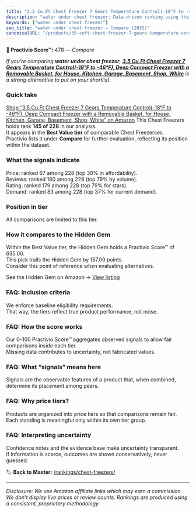 ```yaml
---
title: "3.5 Cu.Ft Chest Freezer 7 Gears Temperature Control(-18°F to -46°F), Deep Compact Freezer with a Removable Basket, for House, Kitchen, Garage, Basement, Shop, White"
description: "water under chest freezer: Data-driven ranking using the Practivio Score™. Positioned by quality, value, demand, findability, momentum."
keywords: ["water under chest freezer"]
seo_title: "water under chest freezer — Compare (2025)"
canonicalURL: "/products/35-cuft-chest-freezer-7-gears-temperature-control-18f-to-46f-deep-compact-freezer-with-a-removable-basket-for-house-kitchen-garage-basement-shop-white-B0BTLVYNKJ/"
---
```


**🛒 Practivio Score™:** 478 — _Compare_


*If you're comparing **water under chest freezer**, **[3.5 Cu.Ft Chest Freezer 7 Gears Temperature Control(-18°F to -46°F), Deep Compact Freezer with a Removable Basket, for House, Kitchen, Garage, Basement, Shop, White](https://www.amazon.com/dp/B0BTLVYNKJ?tag=practivio-20)** is a strong alternative to put on your shortlist.*
### Quick take
[Shop “3.5 Cu.Ft Chest Freezer 7 Gears Temperature Control(-18°F to -46°F), Deep Compact Freezer with a Removable Basket, for House, Kitchen, Garage, Basement, Shop, White” on Amazon](https://www.amazon.com/dp/B0BTLVYNKJ?tag=practivio-20)
This Chest Freezers holds rank **145 of 228** in our analysis.  
It appears in the **Best Value tier** of comparable Chest Freezerses.  
Practivio lists it under **Compare** for further evaluation, reflecting its position within the dataset.

### What the signals indicate
Price: ranked 67 among 228 (top 30% in affordability).  
Reviews: ranked 180 among 228 (top 79% by volume).  
Rating: ranked 179 among 228 (top 79% for stars).  
Demand: ranked 83 among 228 (top 37% for current demand).

### Position in tier
All comparisons are limited to this tier.

### How it compares to the Hidden Gem
Within the Best Value tier, the Hidden Gem holds a Practivio Score™ of 635.00.  
This pick trails the Hidden Gem by 157.00 points.  
Consider this point of reference when evaluating alternatives.  

See the Hidden Gem on Amazon → [View listing](https://www.amazon.com/dp/B07H463Q6Y?tag=practivio-20)

### FAQ: Inclusion criteria
We enforce baseline eligibility requirements.  
That way, the tiers reflect true product performance, not noise.

### FAQ: How the score works
Our 0–100 Practivio Score™ aggregates observed signals to allow fair comparisons inside each tier.  
Missing data contributes to uncertainty, not fabricated values.

### FAQ: What “signals” means here
Signals are the observable features of a product that, when combined, determine its placement among peers.

### FAQ: Why price tiers?
Products are organized into price tiers so that comparisons remain fair.  
Each standing is meaningful only within its own tier group.

### FAQ: Interpreting uncertainty
Confidence notes and the evidence base make uncertainty transparent.  
If information is scarce, outcomes are shown conservatively, never guessed.

<!-- Missing template for Compare/CompareWithinPriceClass -->


🏷️ **Back to Master:** [/rankings/chest-freezers/](/rankings/chest-freezers/)

---
_Disclosure: We use Amazon affiliate links which may earn a commission. We don’t display live prices or review counts. Rankings are produced using a consistent, proprietary methodology._
